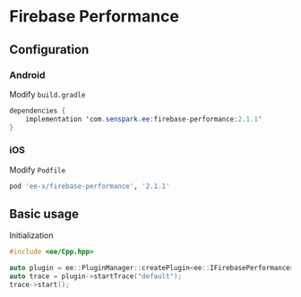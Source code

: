 # Firebase Performance
## Configuration
### Android
Modify `build.gradle`
```java
dependencies {
    implementation 'com.senspark.ee:firebase-performance:2.1.1'
}
```

### iOS
Modify `Podfile`
```ruby
pod 'ee-x/firebase-performance', '2.1.1'
```

## Basic usage
Initialization
```cpp
#include <ee/Cpp.hpp>

auto plugin = ee::PluginManager::createPlugin<ee::IFirebasePerformance>();
auto trace = plugin->startTrace("default");
trace->start();
```